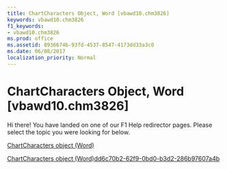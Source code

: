 ```yaml
---
title: ChartCharacters Object, Word [vbawd10.chm3826]
keywords: vbawd10.chm3826
f1_keywords:
- vbawd10.chm3826
ms.prod: office
ms.assetid: 8936674b-93fd-4537-8547-4173dd33a3c0
ms.date: 06/08/2017
localization_priority: Normal
---
```



# ChartCharacters Object, Word [vbawd10.chm3826]

Hi there! You have landed on one of our F1 Help redirector pages. Please select the topic you were looking for below.

[ChartCharacters object (Word)](http://msdn.microsoft.com/library/cffe50a7-3fdc-75ad-2e32-081ba2310c1d%28Office.15%29.aspx)

[ChartCharacters object (Word)dd6c70b2-62f9-0bd0-b3d2-286b97607a4b](http://msdn.microsoft.com/library/dd6c70b2-62f9-0bd0-b3d2-286b97607a4b%28Office.15%29.aspx)


